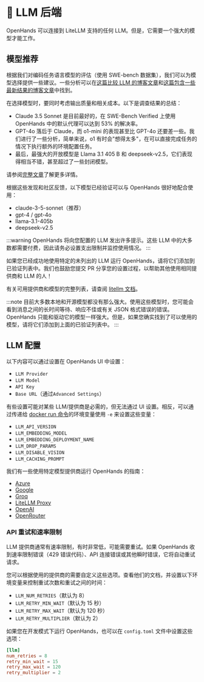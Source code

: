 # 🤖 LLM 后端

OpenHands 可以连接到 LiteLLM 支持的任何 LLM。但是，它需要一个强大的模型才能工作。

## 模型推荐

根据我们对编码任务语言模型的评估（使用 SWE-bench 数据集），我们可以为模型选择提供一些建议。一些分析可以在[这篇比较 LLM 的博客文章](https://www.all-hands.dev/blog/evaluation-of-llms-as-coding-agents-on-swe-bench-at-30x-speed)和[这篇包含一些最新结果的博客文章](https://www.all-hands.dev/blog/openhands-codeact-21-an-open-state-of-the-art-software-development-agent)中找到。

在选择模型时，要同时考虑输出质量和相关成本。以下是调查结果的总结：

- Claude 3.5 Sonnet 是目前最好的，在 SWE-Bench Verified 上使用 OpenHands 中的默认代理可以达到 53% 的解决率。
- GPT-4o 落后于 Claude，而 o1-mini 的表现甚至比 GPT-4o 还要差一些。我们进行了一些分析，简单来说，o1 有时会"想得太多"，在可以直接完成任务的情况下执行额外的环境配置任务。
- 最后，最强大的开放模型是 Llama 3.1 405 B 和 deepseek-v2.5，它们表现得相当不错，甚至超过了一些封闭模型。

请参阅[完整文章](https://www.all-hands.dev/blog/evaluation-of-llms-as-coding-agents-on-swe-bench-at-30x-speed)了解更多详情。

根据这些发现和社区反馈，以下模型已经验证可以与 OpenHands 很好地配合使用：

- claude-3-5-sonnet（推荐）
- gpt-4 / gpt-4o
- llama-3.1-405b
- deepseek-v2.5

:::warning
OpenHands 将向您配置的 LLM 发出许多提示。这些 LLM 中的大多数都需要付费，因此请务必设置支出限制并监控使用情况。
:::

如果您已经成功地使用特定的未列出的 LLM 运行 OpenHands，请将它们添加到已验证列表中。我们也鼓励您提交 PR 分享您的设置过程，以帮助其他使用相同提供商和 LLM 的人！

有关可用提供商和模型的完整列表，请查阅 [litellm 文档](https://docs.litellm.ai/docs/providers)。

:::note
目前大多数本地和开源模型都没有那么强大。使用这些模型时，您可能会看到消息之间的长时间等待、响应不佳或有关 JSON 格式错误的错误。OpenHands 只能和驱动它的模型一样强大。但是，如果您确实找到了可以使用的模型，请将它们添加到上面的已验证列表中。
:::

## LLM 配置

以下内容可以通过设置在 OpenHands UI 中设置：

- `LLM Provider`
- `LLM Model`
- `API Key`
- `Base URL`（通过`Advanced Settings`）

有些设置可能对某些 LLM/提供商是必需的，但无法通过 UI 设置。相反，可以通过传递给 [docker run 命令](/modules/usage/installation#start-the-app)的环境变量使用 `-e` 来设置这些变量：

- `LLM_API_VERSION`
- `LLM_EMBEDDING_MODEL`
- `LLM_EMBEDDING_DEPLOYMENT_NAME`
- `LLM_DROP_PARAMS`
- `LLM_DISABLE_VISION`
- `LLM_CACHING_PROMPT`

我们有一些使用特定模型提供商运行 OpenHands 的指南：

- [Azure](llms/azure-llms)
- [Google](llms/google-llms)
- [Groq](llms/groq)
- [LiteLLM Proxy](llms/litellm-proxy)
- [OpenAI](llms/openai-llms)
- [OpenRouter](llms/openrouter)

### API 重试和速率限制

LLM 提供商通常有速率限制，有时非常低，可能需要重试。如果 OpenHands 收到速率限制错误（429 错误代码）、API 连接错误或其他瞬时错误，它将自动重试请求。

您可以根据使用的提供商的需要自定义这些选项。查看他们的文档，并设置以下环境变量来控制重试次数和重试之间的时间：

- `LLM_NUM_RETRIES`（默认为 8）
- `LLM_RETRY_MIN_WAIT`（默认为 15 秒）
- `LLM_RETRY_MAX_WAIT`（默认为 120 秒）
- `LLM_RETRY_MULTIPLIER`（默认为 2）

如果您在开发模式下运行 OpenHands，也可以在 `config.toml` 文件中设置这些选项：

```toml
[llm]
num_retries = 8
retry_min_wait = 15
retry_max_wait = 120
retry_multiplier = 2
```
